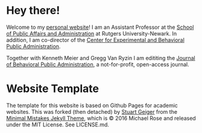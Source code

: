 # Hey there!
Welcome to my [personal website](http://www.sebastianjilke.net)!  I am an Assistant Professor at the [School of Public Affairs and Administration](https://spaa.newark.rutgers.edu) at Rutgers University-Newark.  In addition, I am co-director of the [Center for Experimental and Behavioral Public Administration](http://www.journal-bpa.org).

Together with Kenneth Meier and Gregg Van Ryzin I am edititing the [Journal of Behavioral Public Administration](), a not-for-profit, open-access journal.
  

# Website Template
The template for this website is based on Github Pages for academic websites. This was forked (then detached) by [Stuart Geiger](https://github.com/staeiou) from the [Minimal Mistakes Jekyll Theme](https://mmistakes.github.io/minimal-mistakes/), which is © 2016 Michael Rose and released under the MIT License. See LICENSE.md.
